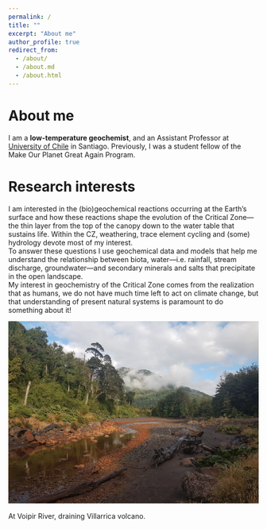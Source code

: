 ```yaml
---
permalink: /
title: ""
excerpt: "About me"
author_profile: true
redirect_from: 
  - /about/
  - /about.md
  - /about.html
---
```

About me
======

I am a **low-temperature geochemist**, and an Assistant Professor at <a href="http://www.geologia.uchile.cl">University of Chile</a> in Santiago. Previously, I was a student fellow of the Make Our Planet Great Again Program.

Research interests
======

I am interested in the (bio)geochemical reactions occurring at the Earth’s surface and how these reactions shape the evolution of the Critical Zone—the thin layer from the top of the canopy down to the water table that sustains life. Within the CZ, weathering, trace element cycling and (some) hydrology devote most of my interest. <br>
To answer these questions I use geochemical data and models that help me understand the relationship between biota, water—i.e. rainfall, stream discharge, groundwater—and secondary minerals and salts that precipitate in the open landscape.<br>
My interest in geochemistry of the Critical Zone comes from the realization that as humans, we do not have much time left to act on climate change, but that understanding of present natural systems is paramount to do something about it!


<img style="float: center;" src="/images/Chamiza.png">

At Voipir River, draining Villarrica volcano.
